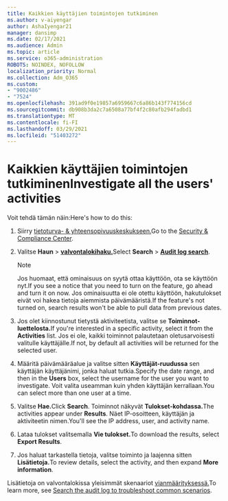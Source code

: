 ```yaml
---
title: Kaikkien käyttäjien toimintojen tutkiminen
ms.author: v-aiyengar
author: AshaIyengar21
manager: dansimp
ms.date: 02/17/2021
ms.audience: Admin
ms.topic: article
ms.service: o365-administration
ROBOTS: NOINDEX, NOFOLLOW
localization_priority: Normal
ms.collection: Adm_O365
ms.custom:
- "9002486"
- "7524"
ms.openlocfilehash: 391ad9f0e19857a6959667c6a86b143f774156cd
ms.sourcegitcommit: db908b3da2c7a6508a77bf4f2c80afb294fadbd1
ms.translationtype: MT
ms.contentlocale: fi-FI
ms.lasthandoff: 03/29/2021
ms.locfileid: "51403272"
---
```

# <a name="investigate-all-the-users-activities"></a><span data-ttu-id="40cff-102">Kaikkien käyttäjien toimintojen tutkiminen</span><span class="sxs-lookup"><span data-stu-id="40cff-102">Investigate all the users' activities</span></span>

<span data-ttu-id="40cff-103">Voit tehdä tämän näin:</span><span class="sxs-lookup"><span data-stu-id="40cff-103">Here's how to do this:</span></span>

1. <span data-ttu-id="40cff-104">Siirry [tietoturva- & yhteensopivuuskeskukseen.](https://go.microsoft.com/fwlink/p/?linkid=2077143)</span><span class="sxs-lookup"><span data-stu-id="40cff-104">Go to the [Security & Compliance Center](https://go.microsoft.com/fwlink/p/?linkid=2077143).</span></span>
1. <span data-ttu-id="40cff-105">Valitse **Haun**  >  **[valvontalokihaku.](https://go.microsoft.com/fwlink/?linkid=2103759)**</span><span class="sxs-lookup"><span data-stu-id="40cff-105">Select **Search** > **[Audit log search](https://go.microsoft.com/fwlink/?linkid=2103759)**.</span></span>
    > [!NOTE]
    > <span data-ttu-id="40cff-106">Jos huomaat, että ominaisuus on syytä ottaa käyttöön, ota se käyttöön nyt.</span><span class="sxs-lookup"><span data-stu-id="40cff-106">If you see a notice that you need to turn on the feature, go ahead and turn it on now.</span></span> <span data-ttu-id="40cff-107">Jos ominaisuutta ei ole otettu käyttöön, hakutulokset eivät voi hakea tietoja aiemmista päivämääristä.</span><span class="sxs-lookup"><span data-stu-id="40cff-107">If the feature's not turned on, search results won't be able to pull data from previous dates.</span></span>

1. <span data-ttu-id="40cff-108">Jos olet kiinnostunut tietystä aktiviteetista, valitse se **Toiminnot-luettelosta.**</span><span class="sxs-lookup"><span data-stu-id="40cff-108">If you're interested in a specific activity, select it from the **Activities** list.</span></span> <span data-ttu-id="40cff-109">Jos ei ole, kaikki toiminnot palautetaan oletusarvoisesti valitulle käyttäjälle.</span><span class="sxs-lookup"><span data-stu-id="40cff-109">If not, by default all activities will be returned for the selected user.</span></span>
1. <span data-ttu-id="40cff-110">Määritä päivämääräalue ja valitse sitten **Käyttäjät-ruudussa** sen käyttäjän käyttäjänimi, jonka haluat tutkia.</span><span class="sxs-lookup"><span data-stu-id="40cff-110">Specify the date range, and then in the **Users** box, select the username for the user you want to investigate.</span></span> <span data-ttu-id="40cff-111">Voit valita useamman kuin yhden käyttäjän kerrallaan.</span><span class="sxs-lookup"><span data-stu-id="40cff-111">You can select more than one user at a time.</span></span>
1. <span data-ttu-id="40cff-112">Valitse **Hae.**</span><span class="sxs-lookup"><span data-stu-id="40cff-112">Click **Search**.</span></span> <span data-ttu-id="40cff-113">Toiminnot näkyvät **Tulokset-kohdassa.**</span><span class="sxs-lookup"><span data-stu-id="40cff-113">The activities appear under **Results**.</span></span> <span data-ttu-id="40cff-114">Näet IP-osoitteen, käyttäjän ja aktiviteetin nimen.</span><span class="sxs-lookup"><span data-stu-id="40cff-114">You'll see the IP address, user, and activity name.</span></span>
1. <span data-ttu-id="40cff-115">Lataa tulokset valitsemalla **Vie tulokset.**</span><span class="sxs-lookup"><span data-stu-id="40cff-115">To download the results, select **Export Results**.</span></span>
1. <span data-ttu-id="40cff-116">Jos haluat tarkastella tietoja, valitse toiminto ja laajenna sitten **Lisätietoja.**</span><span class="sxs-lookup"><span data-stu-id="40cff-116">To review details, select the activity, and then expand **More information**.</span></span>

<span data-ttu-id="40cff-117">Lisätietoja on valvontalokissa yleisimmät skenaariot [vianmäärityksessä.](https://go.microsoft.com/fwlink/?linkid=2103944)</span><span class="sxs-lookup"><span data-stu-id="40cff-117">To learn more, see [Search the audit log to troubleshoot common scenarios](https://go.microsoft.com/fwlink/?linkid=2103944).</span></span>